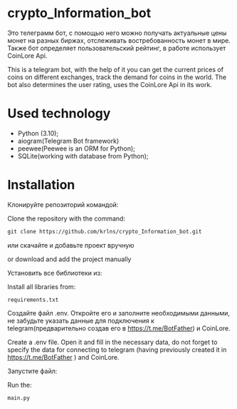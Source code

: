 # crypto_Information_bot
Это телеграмм бот, с помощью него можно получать актуальные цены монет на разных биржах, отслеживать востребованность монет в мире. Также бот определяет пользовательский рейтинг, в работе использует CoinLore Api.

This is a telegram bot, with the help of it you can get the current prices of coins on different exchanges, track the demand for coins in the world. The bot also determines the user rating, uses the CoinLore Api in its work.

# Used technology
* Python (3.10);
* aiogram(Telegram Bot framework)
* peewee(Peewee is an ORM for Python);
* SQLite(working with database from Python);

# Installation
Клонируйте репозиторий командой:

Clone the repository with the command:

```html
git clone https://github.com/krlns/crypto_Information_bot.git
```
или скачайте и добавьте проект вручную

or download and add the project manually



Установить все библиотеки из:

Install all libraries from:

`requirements.txt`

Создайте файл .env. Откройте его и заполните необходимыми данными, не забудьте указать данные для подключения к telegram(предварительно создав его в https://t.me/BotFather) и CoinLore.

Create a .env file. Open it and fill in the necessary data, do not forget to specify the data for connecting to telegram (having previously created it in https://t.me/BotFather ) and CoinLore.

Запустите файл:

Run the:

`main.py`
